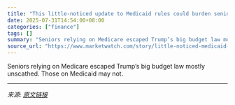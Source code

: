 ```yaml
---
title: "This little-noticed update to Medicaid rules could burden seniors with thousands in medical debt"
date: 2025-07-31T14:54:00+08:00
categories: ["finance"]
tags: []
summary: "Seniors relying on Medicare escaped Trump’s big budget law mostly unscathed. Those on Medicaid may not."
source_url: "https://www.marketwatch.com/story/little-noticed-medicaid-change-in-trumps-tax-law-could-burden-seniors-with-thousands-in-medical-debt-119aaba5?mod=mw_rss_topstories"
---
```


Seniors relying on Medicare escaped Trump’s big budget law mostly unscathed. Those on Medicaid may not.

---

*来源: [原文链接](https://www.marketwatch.com/story/little-noticed-medicaid-change-in-trumps-tax-law-could-burden-seniors-with-thousands-in-medical-debt-119aaba5?mod=mw_rss_topstories)*
